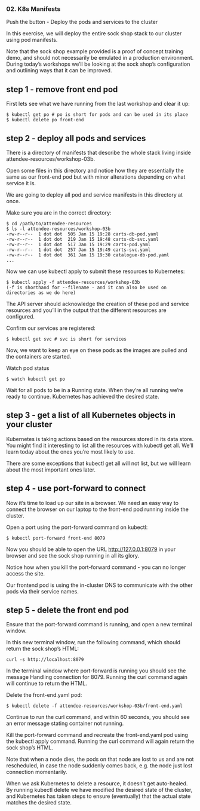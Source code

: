 
### 02. K8s Manifests

Push the button - Deploy the pods and services to the cluster

In this exercise, we will deploy the entire sock shop stack to our cluster using pod manifests.

Note that the sock shop example provided is a proof of concept training demo, 
and should not necessarily be emulated in a production environment. 
During today’s workshops we’ll be looking at the sock shop’s configuration 
and outlining ways that it can be improved.

step 1 - remove front end pod
------------------------------------
First lets see what we have running from the last workshop and clear it up:

```
$ kubectl get po # po is short for pods and can be used in its place
$ kubectl delete po front-end
```
step 2 - deploy all pods and services
---------------------------------------------
There is a directory of manifests that describe the whole stack living inside
attendee-resources/workshop-03b.

Open some files in this directory and notice how they are essentially the same as 
our front-end pod but with minor alterations depending on what service it is.

We are going to deploy all pod and service manifests in this directory at once.

Make sure you are in the correct directory:
```
$ cd /path/to/attendee-resources
$ ls -l attendee-resources/workshop-03b
-rw-r--r--  1 dot dot  505 Jan 15 19:28 carts-db-pod.yaml
-rw-r--r--  1 dot dot  219 Jan 15 19:48 carts-db-svc.yaml
-rw-r--r--  1 dot dot  517 Jan 15 19:29 carts-pod.yaml
-rw-r--r--  1 dot dot  257 Jan 15 19:49 carts-svc.yaml
-rw-r--r--  1 dot dot  361 Jan 15 19:30 catalogue-db-pod.yaml
...
```

Now we can use kubectl apply to submit these resources to Kubernetes:

```
$ kubectl apply -f attendee-resources/workshop-03b
(-f is shorthand for --filename - and it can also be used on directories as we do here)
```

The API server should acknowledge the creation of these pod and service resources and 
you’ll in the output that the different resources are configured.

Confirm our services are registered:

```
$ kubectl get svc # svc is short for services
```
Now, we want to keep an eye on these pods as the images are pulled and the containers are started.

Watch pod status

```
$ watch kubectl get po
```

Wait for all pods to be in a Running state. When they’re all running we’re ready 
to continue. Kubernetes has achieved the desired state.

step 3 - get a list of all Kubernetes objects in your cluster
-----------------------------------------------------------------
Kubernetes is taking actions based on the resources stored in its data store. 
You might find it interesting to list all the resources with kubectl get all. 
We’ll learn today about the ones you’re most likely to use.

There are some exceptions that kubectl get all will not list, but we will 
learn about the most important ones later.

step 4 - use port-forward to connect
------------------------------------
Now it’s time to load up our site in a browser. 
We need an easy way to connect the browser on our 
laptop to the front-end pod running inside the cluster.

Open a port using the port-forward command on kubectl:

```
$ kubectl port-forward front-end 8079
```

Now you should be able to open the URL http://127.0.0.1:8079 in your browser 
and see the sock shop running in all its glory.

Notice how when you kill the port-forward command - you can no longer access the site.

Our frontend pod is using the in-cluster DNS to communicate with the other pods via their service names.

step 5 - delete the front end pod
------------------------------------
Ensure that the port-forward command is running, and open a new terminal window.

In this new terminal window, run the following command, which should return the sock shop’s HTML:

```
curl -s http://localhost:8079
```
In the terminal window where port-forward is running you should see the 
message Handling connection for 8079. Running the curl command again will continue to return the HTML.

Delete the front-end.yaml pod:

```
$ kubectl delete -f attendee-resources/workshop-03b/front-end.yaml
```

Continue to run the curl command, and within 60 seconds, you should see 
an error message stating container not running.

Kill the port-forward command and recreate the front-end.yaml pod using the 
kubectl apply command. Running the curl command will again return the sock shop’s HTML.

Note that when a node dies, the pods on that node are lost to us and are not 
rescheduled, in case the node suddenly comes back, e.g. the node just lost connection momentarily.

When we ask Kubernetes to delete a resource, it doesn’t get auto-healed. By 
running kubectl delete we have modified the desired state of the cluster, 
and Kubernetes has taken steps to ensure (eventually) that the actual state matches the desired state.


```
